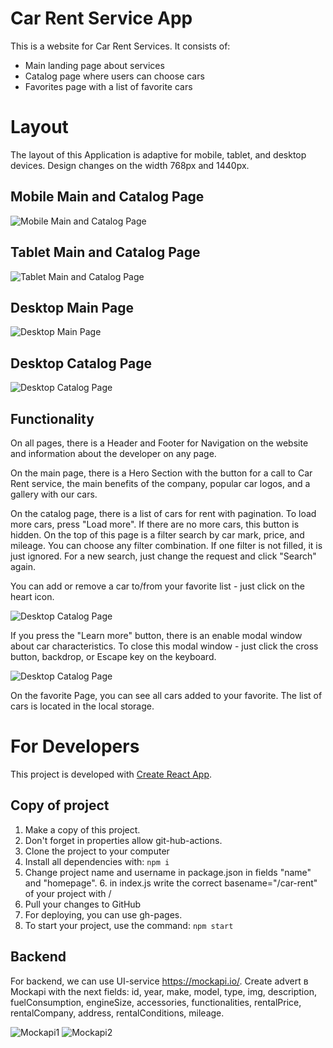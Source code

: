 # Car Rent Service App

This is a website for Car Rent Services. It consists of:

- Main landing page about services
- Catalog page where users can choose cars
- Favorites page with a list of favorite cars

# Layout

The layout of this Application is adaptive for mobile, tablet, and desktop
devices. Design changes on the width 768px and 1440px.

## Mobile Main and Catalog Page

![Mobile Main and Catalog Page](./assets/mobile.png)

## Tablet Main and Catalog Page

![Tablet Main and Catalog Page](./assets/tablet-catalog.png)

## Desktop Main Page

![Desktop Main Page](./assets/desktop-main.png)

## Desktop Catalog Page

![Desktop Catalog Page](./assets/desktop-catalog.png)

## Functionality

On all pages, there is a Header and Footer for Navigation on the website and
information about the developer on any page.

On the main page, there is a Hero Section with the button for a call to Car Rent
service, the main benefits of the company, popular car logos, and a gallery with
our cars.

On the catalog page, there is a list of cars for rent with pagination. To load
more cars, press "Load more". If there are no more cars, this button is hidden.
On the top of this page is a filter search by car mark, price, and mileage. You
can choose any filter combination. If one filter is not filled, it is just
ignored. For a new search, just change the request and click "Search" again.

You can add or remove a car to/from your favorite list - just click on the heart
icon.

![Desktop Catalog Page](./assets/favorite.png)

If you press the "Learn more" button, there is an enable modal window about car
characteristics. To close this modal window - just click the cross button,
backdrop, or Escape key on the keyboard.

![Desktop Catalog Page](./assets/modal-window.png)

On the favorite Page, you can see all cars added to your favorite. The list of
cars is located in the local storage.

# For Developers

This project is developed with
[Create React App](https://github.com/facebook/create-react-app).

## Copy of project

1. Make a copy of this project.
2. Don't forget in properties allow git-hub-actions.
3. Clone the project to your computer
4. Install all dependencies with: `npm i`
5. Change project name and username in package.json in fields "name" and
   "homepage". 6. in index.js write the correct basename="/car-rent" of your
   project with /
6. Pull your changes to GitHub
7. For deploying, you can use gh-pages.
8. To start your project, use the command: `npm start`

## Backend

For backend, we can use UI-service https://mockapi.io/. Create advert в Mockapi
with the next fields: id, year, make, model, type, img, description,
fuelConsumption, engineSize, accessories, functionalities, rentalPrice,
rentalCompany, address, rentalConditions, mileage.

![Mockapi1](./assets/Mockapi1.png) ![Mockapi2](./assets/Mockapi2.png)
